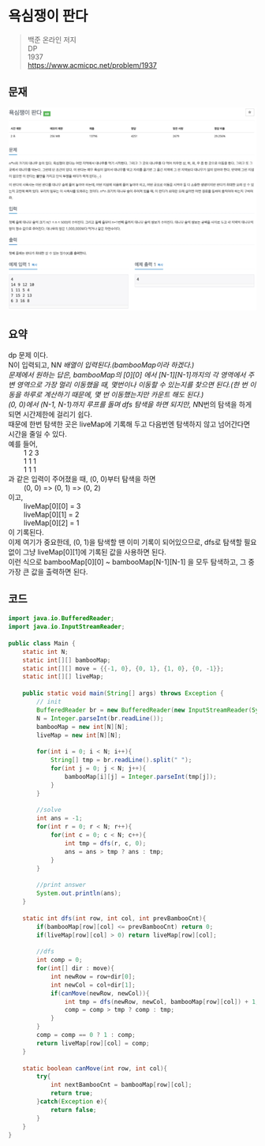 # 욕심쟁이 판다
> 백준 온라인 저지\
> DP\
> 1937\
> https://www.acmicpc.net/problem/1937

## 문재
![문제](./images/boj_1937/1.png)

## 요약
dp 문제 이다.\
N이 입력되고, N*N 배열이 입력된다.(bambooMap이라 하겠다.)\
문제에서 원하는 답은, bambooMap의 [0][0] 에서 [N-1][N-1]까지의 각 영역에서 주변 영역으로 가장 멀리 이동했을 때, 몇번이나 이동할 수 있는지를 찾으면 된다.(한 번 이동을 하루로 계산하기 때문에, 몇 번 이동했는지만 카운트 해도 된다.)\
(0, 0)에서 (N-1, N-1)까지 루프를 돌며 dfs 탐색을 하면 되지만, N*N번의 탐색을 하게 되면  시간제한에 걸리기 쉽다.\
때문에 한번 탐색한 곳은 liveMap에 기록해 두고 다음번엔 탐색하지 않고 넘어간다면 시간을 줄일 수 있다.\
예를 들어, \
&nbsp;&nbsp;&nbsp;&nbsp;&nbsp;&nbsp;&nbsp;&nbsp;1 2 3\
&nbsp;&nbsp;&nbsp;&nbsp;&nbsp;&nbsp;&nbsp;&nbsp;1 1 1\
&nbsp;&nbsp;&nbsp;&nbsp;&nbsp;&nbsp;&nbsp;&nbsp;1 1 1\
과 같은 입력이 주어졌을 때, (0, 0)부터 탐색을 하면\
&nbsp;&nbsp;&nbsp;&nbsp;&nbsp;&nbsp;&nbsp;&nbsp;(0, 0) => (0, 1) => (0, 2)\
이고, \
&nbsp;&nbsp;&nbsp;&nbsp;&nbsp;&nbsp;&nbsp;&nbsp;liveMap[0][0] = 3\
&nbsp;&nbsp;&nbsp;&nbsp;&nbsp;&nbsp;&nbsp;&nbsp;liveMap[0][1] = 2\
&nbsp;&nbsp;&nbsp;&nbsp;&nbsp;&nbsp;&nbsp;&nbsp;liveMap[0][2] = 1\
이 기록된다.\
이제 여기가 중요한데, (0, 1)을 탐색할 땐 이미 기록이 되어있으므로, dfs로 탐색할 필요 없이 그냥 liveMap[0][1]에 기록된 값을 사용하면 된다.
<br>
이런 식으로 bambooMap[0][0] ~ bambooMap[N-1][N-1] 을 모두 탐색하고, 그 중 가장 큰 값을 출력하면 된다.



## 코드
```java
import java.io.BufferedReader;
import java.io.InputStreamReader;

public class Main {
    static int N;
    static int[][] bambooMap;
    static int[][] move = {{-1, 0}, {0, 1}, {1, 0}, {0, -1}};
    static int[][] liveMap;

    public static void main(String[] args) throws Exception {
        // init
        BufferedReader br = new BufferedReader(new InputStreamReader(System.in));
        N = Integer.parseInt(br.readLine());
        bambooMap = new int[N][N];
        liveMap = new int[N][N];

        for(int i = 0; i < N; i++){
            String[] tmp = br.readLine().split(" ");
            for(int j = 0; j < N; j++){
                bambooMap[i][j] = Integer.parseInt(tmp[j]);
            }
        }

        //solve
        int ans = -1;
        for(int r = 0; r < N; r++){
            for(int c = 0; c < N; c++){
                int tmp = dfs(r, c, 0);
                ans = ans > tmp ? ans : tmp;
            }
        }
        
        //print answer
        System.out.println(ans);
    }

    static int dfs(int row, int col, int prevBambooCnt){
        if(bambooMap[row][col] <= prevBambooCnt) return 0;
        if(liveMap[row][col] > 0) return liveMap[row][col];

        //dfs
        int comp = 0;
        for(int[] dir : move){
            int newRow = row+dir[0];
            int newCol = col+dir[1];
            if(canMove(newRow, newCol)){
                int tmp = dfs(newRow, newCol, bambooMap[row][col]) + 1;
                comp = comp > tmp ? comp : tmp;
            }
        }
        comp = comp == 0 ? 1 : comp;
        return liveMap[row][col] = comp;
    }

    static boolean canMove(int row, int col){
        try{
            int nextBambooCnt = bambooMap[row][col];
            return true;
        }catch(Exception e){
            return false;
        }
    }
}
```
<comment></comment>